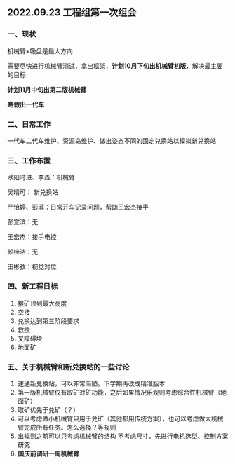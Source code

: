 ## 2022.09.23 工程组第一次组会

### 一、现状

机械臂+吸盘是最大方向

需要尽快进行机械臂测试，拿出框架，**计划10月下旬出机械臂初版**，解决最主要的目标

**计划11月中旬出第二版机械臂**

**寒假出一代车**

### 二、日常工作

一代车二代车维护、资源岛维护、做出姿态不同的固定兑换站以模拟新兑换站

### 三、工作布置

欧阳时进、李垚：机械臂

吴晴可： 新兑换站

严怡婷、彭湃：日常开车记录问题，帮助王宏杰接手

彭宣滨：无

王宏杰：接手电控

颜梓浩：无

田彬孜：视觉对位

### 四、新工程目标

1. 接矿顶到最大高度
2. 空接
3. 兑换达到第三阶段要求
4. 救援
5. 叉障碍块
6. 地面矿

### 五、关于机械臂和新兑换站的一些讨论

1. 速通新兑换站，可以非常简陋。下学期再改成精准版本
2. 第一版机械臂仅有取矿对矿功能，之后如果情况乐观则考虑综合性机械臂（地面矿）
3. 取矿优先于兑矿（？）
4. 可以考虑做小机械臂只用于兑矿（其他都用传统方案），也可以考虑做大机械臂完成所有任务。怎么选择？等规则
5. 出规则之前可以只考虑机械臂的结构 不考虑尺寸，先进行电机选型、控制方案研究
6. **国庆前调研一周机械臂**
